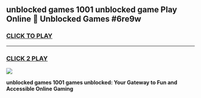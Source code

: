 
## unblocked games 1001 unblocked game Play Online 👋 Unblocked Games #6re9w
<h3>
<a href="https://premium.freeplayer.one?title=unblocked_games_1001&ref=21F">CLICK TO PLAY</a></h3>
<hr>

<h3>
<a href="https://premium.freeplayer.one?title=unblocked_games_1001&ref=21F">CLICK 2 PLAY</a>
  
</h3>

<a href="https://premium.freeplayer.one?title=unblocked_games_1001&ref=21F/"><img src="https://clearcache.store/games.png"></a>


**unblocked games 1001 games unblocked: Your Gateway to Fun and Accessible Online Gaming**
